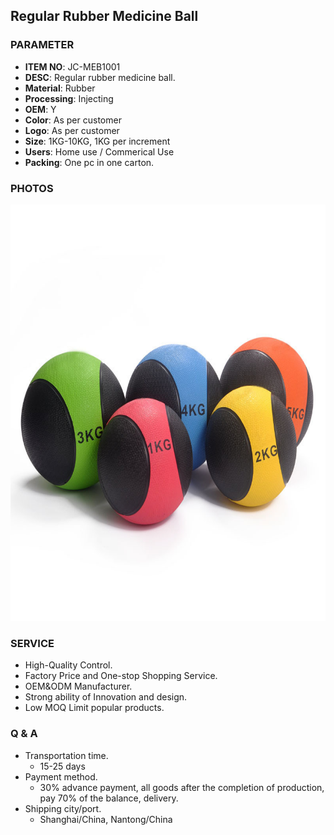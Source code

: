 ## Regular Rubber Medicine Ball 

### PARAMETER 
* **ITEM NO**: JC-MEB1001
* **DESC**: Regular rubber medicine ball.
* **Material**: Rubber
* **Processing**: Injecting
* **OEM**: Y
* **Color**: As per customer
* **Logo**: As per customer
* **Size**: 1KG-10KG, 1KG per increment
* **Users**: Home use / Commerical Use
* **Packing**: One pc in one carton.

### PHOTOS 
<img src="/imgs/MEB/JC-MEB1001/rubber-medicine-ball.jpg" width="666px" height="666px" />

### SERVICE
* High-Quality Control.
* Factory Price and One-stop Shopping Service.
* OEM&ODM Manufacturer.
* Strong ability of Innovation and design.
* Low MOQ Limit popular products.

### Q & A
* Transportation time.
    * 15-25 days
* Payment method.
    * 30% advance payment, all goods after the completion of production, pay 70% of the balance, delivery.
* Shipping city/port.
    * Shanghai/China, Nantong/China